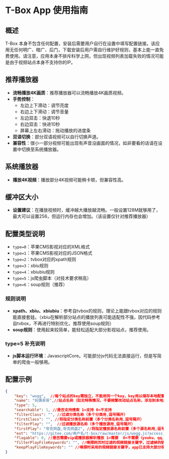 # T-Box App 使用指南

## 概述
T-Box 本身不包含任何配置，安装后需要用户自行在设置中填写配置链接。该应用无任何明广、暗广、后门，下载安装后用户需自行维护好规则，基本上能一直免费使用。请注意，应用本身不排斥科学上网，但出现视频列表加载失败的情况可能是由于视频站点本身不支持你的IP。

## 推荐播放器
- **流畅播放4K画质**：推荐播放器可以流畅播放4K画质视频。
- **手势控制**：
  - 左边上下滑动：调节亮度
  - 右边上下滑动：调节音量
  - 左边双击：快退10秒
  - 右边双击：快进10秒
  - 屏幕上左右滑动：拖动播放的进度条
- **双语切换**：部分双语视频可以自行切换声道。
- **兼容性**：很小一部分视频可能出现有声音没画面的情况，如非要看的话请在设置中切换至系统播放器。

## 系统播放器
- **播放4K视频**：播放部分4K视频可能稍卡顿，但兼容性高。

## 缓冲区大小
- **设置建议**：在播放视频时，缓冲越大播放越流畅。一般设置128M就够用了，最大可以设置256，但运行内存也会增加。（该设置仅针对推荐播放器）

## 配置类型说明
- `type=0`：苹果CMS影视对应的XML格式
- `type=1`：苹果CMS影视对应的JSON格式
- `type=2`：tvbox对应的xpath规则
- `type=3`：xbiu规则
- `type=4`：xbiubiu规则
- `type=5`：js爬虫脚本（对技术要求稍高）
- `type=6`：soup规则（推荐）

### 规则说明
- **xpath、xbiu、xbiubiu**：参考自tvbox的规则，理论上能跟tvbox对应的规则能直接套娃。（xbiu在解析部分站点的播放列表可能适配性不强，因代码参考自tvbox，不再进行特别优化，推荐使用soup规则）
- **soup规则**：使用起来较简单，能轻松适配大部分影视站点，推荐使用。

### type=5 补充说明
- **js脚本运行环境**：JavascriptCore。可能部分js代码无法直接运行，但是写简单的爬虫一般够用。

## 配置示例
```json
{
    "key": "wogg",  //每个站点的key需独立，不能用同一个key，key用以储存本地配置文件
    "name": "玩偶哥哥",//站点名称（如无特殊情况，不要频繁改动站点名称，涉及到本地历史、收藏记录等）
    "type": 5,
    "searchable": 1, //是否支持搜索 1=支持 0=不支持
    "filterClass": "", //过滤分类名称（多个分类用,逗号隔开）
    "firstClass": "", //将指定分类名称前置（多个分类名称用,逗号隔开）
    "filterPlay": "",  //过滤播放源名称（多个播放源用,逗号隔开）
    "firstPlay": "夸克网盘,夸克网盘2", //将指定播放源名称前置（多个源名称用,逗号隔开）
    "ext": "https://gitee.com/用户名/t-box/raw/master/js/wogg.js?access_token=私人令牌",//配置链接（支持带私人令牌的gitee链接）
    "flagable": 0, //是否需要vip或播放器解析播放 1=需要  0=不需要（youku、qq、iqiyi等需要解析，如网页嗅探视频的话部分网站已内置了vip解析）
    "filterPlayFileKeywords": "", //嗅探网页时过滤的视频链接关键字，过滤掉的链接不会取过来（多个关键字用,逗号隔开）
    "keepPlayFileKeywords": "" //嗅探时采用的视频链接关键字，app已支持大部分视频链接的嗅探，一般不需要特别设置（多个关键字用,逗号隔开）
}
```

